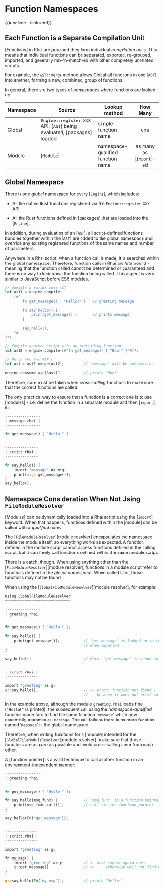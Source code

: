 Function Namespaces
==================

{{#include ../links.md}}

Each Function is a Separate Compilation Unit
-------------------------------------------

[Functions] in Rhai are _pure_ and they form individual _compilation units_.
This means that individual functions can be separated, exported, re-grouped, imported,
and generally mix-'n-match-ed with other completely unrelated scripts.

For example, the `AST::merge` method allows Global all functions in one [`AST`] into another,
forming a new, combined, group of functions.

In general, there are two types of _namespaces_ where functions are looked up:

| Namespace | Source                                                                 | Lookup method                     |         How Many         |
| --------- | ---------------------------------------------------------------------- | --------------------------------- | :----------------------: |
| Global    | `Engine::register_XXX` API, [`AST`] being evaluated, [packages] loaded | simple function name              |           one            |
| Module    | [`Module`]                                                             | namespace-qualified function name | as many as [`import`]-ed |


Global Namespace
----------------

There is one _global_ namespace for every [`Engine`], which includes:

* All the native Rust functions registered via the `Engine::register_XXX` API.

* All the Rust functions defined in [packages] that are loaded into the [`Engine`].

In addition, during evaluation of an [`AST`], all script-defined functions bundled together within
the [`AST`] are added to the global namespace and override any existing registered functions of
the same names and number of parameters.

Anywhere in a Rhai script, when a function call is made, it is searched within the global namespace.
Therefore, function calls in Rhai are _late_ bound - meaning that the function called cannot be
determined or guaranteed and there is no way to _lock down_ the function being called.
This aspect is very similar to JavaScript before ES6 modules.

```rust
// Compile a script into AST
let ast1 = engine.compile(
    r#"
        fn get_message() { "Hello!" }   // greeting message

        fn say_hello() {
            print(get_message());       // prints message
        }

        say_hello();
    "#
)?;

// Compile another script with an overriding function
let ast2 = engine.compile(r#"fn get_message() { "Boo!" }"#)?;

// Merge the two AST's
let ast = ast1.merge(ast2);         // 'message' will be overwritten

engine.consume_ast(&ast)?;          // prints 'Boo!'
```

Therefore, care must be taken when _cross-calling_ functions to make sure that the correct
functions are called.

The only practical way to ensure that a function is a correct one is to use [modules] -
i.e. define the function in a separate module and then [`import`] it:

```rust
----------------
| message.rhai |
----------------

fn get_message() { "Hello!" }


---------------
| script.rhai |
---------------

fn say_hello() {
    import "message" as msg;
    print(msg::get_message());
}
say_hello();
```


Namespace Consideration When Not Using `FileModuleResolver`
---------------------------------------------------------

[Modules] can be dynamically loaded into a Rhai script using the [`import`] keyword.
When that happens, functions defined within the [module] can be called with a _qualified_ name.

The [`FileModuleResolver`][module resolver] encapsulates the namespace inside the module itself,
so everything works as expected.  A function defined in the module script cannot access functions
defined in the calling script, but it can freely call functions defined within the same module script.

There is a catch, though.  When using anything other than the [`FileModuleResolver`][module resolver],
functions in a module script refer to functions defined in the _global namespace_.
When called later, those functions may not be found.

When using the [`GlobalFileModuleResolver`][module resolver], for example:

```rust
Using GlobalFileModuleResolver
==============================

-----------------
| greeting.rhai |
-----------------

fn get_message() { "Hello!" };

fn say_hello() {
    print(get_message());           // 'get_message' is looked up in the global namespace
                                    // when exported
}

say_hello();                        // Here, 'get_message' is found in the module namespace

---------------
| script.rhai |
---------------

import "greeting" as g;
g::say_hello();                     // <- error: function not found - 'get_message'
                                    //    because it does not exist in the global namespace
```

In the example above, although the module `greeting.rhai` loads fine (`"Hello!"` is printed),
the subsequent call using the _namespace-qualified_ function name fails to find the same function
'`message`' which now essentially becomes `g::message`.  The call fails as there is no more
function named '`message`' in the global namespace.

Therefore, when writing functions for a [module] intended for the [`GlobalFileModuleResolver`][module resolver],
make sure that those functions are as _pure_ as possible and avoid cross-calling them from each other.

A [function pointer] is a valid technique to call another function in an environment-independent manner:

```rust
-----------------
| greeting.rhai |
-----------------

fn get_message() { "Hello!" };

fn say_hello(msg_func) {            // 'msg_func' is a function pointer
    print(msg_func.call());         // call via the function pointer
}

say_hello(Fn("get_message"));


---------------
| script.rhai |
---------------

import "greeting" as g;

fn my_msg() {
    import "greeting" as g;         // <- must import again here...
    g::get_message()                // <- ... otherwise will not find module 'g'
}

g::say_hello(Fn("my_msg"));         // prints 'Hello!'
```
